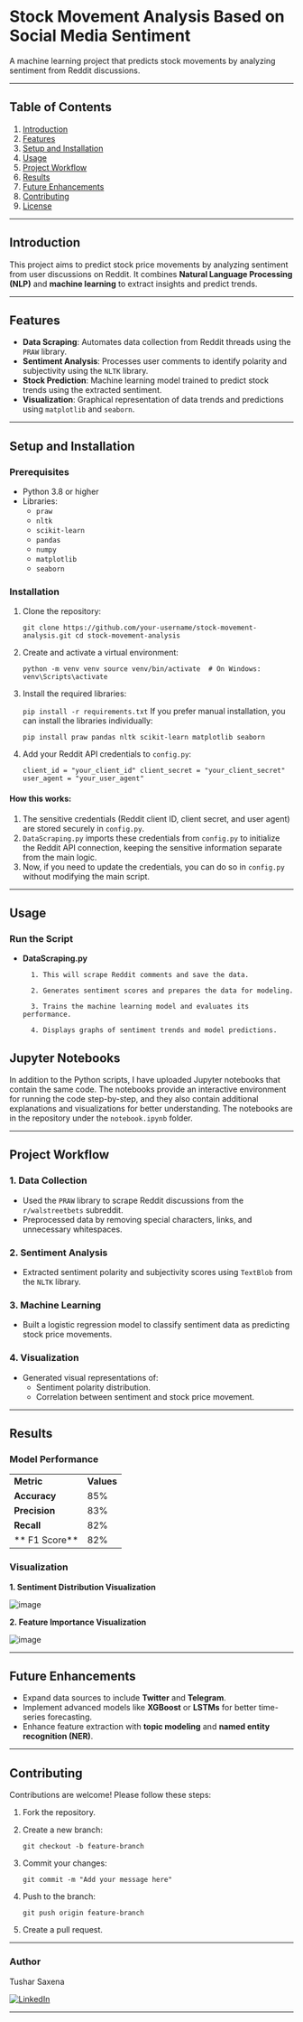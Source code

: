 
# **Stock Movement Analysis Based on Social Media Sentiment**

A machine learning project that predicts stock movements by analyzing sentiment from Reddit discussions.

----------

## **Table of Contents**

1.  [Introduction](#introduction)
2.  [Features](#features)
3.  [Setup and Installation](#setup-and-installation)
4.  [Usage](#usage)
5.  [Project Workflow](#project-workflow)
6.  [Results](#results)
7.  [Future Enhancements](#future-enhancements)
8.  [Contributing](#contributing)
9.  [License](#license)

----------

## **Introduction**

This project aims to predict stock price movements by analyzing sentiment from user discussions on Reddit. It combines **Natural Language Processing (NLP)** and **machine learning** to extract insights and predict trends.

----------

## **Features**

-   **Data Scraping**: Automates data collection from Reddit threads using the `PRAW` library.
-   **Sentiment Analysis**: Processes user comments to identify polarity and subjectivity using the `NLTK` library.
-   **Stock Prediction**: Machine learning model trained to predict stock trends using the extracted sentiment.
-   **Visualization**: Graphical representation of data trends and predictions using `matplotlib` and `seaborn`.

----------

## **Setup and Installation**

### **Prerequisites**

-   Python 3.8 or higher
-   Libraries:
    -   `praw`
    -   `nltk`
    -   `scikit-learn`
    -   `pandas`
    -   `numpy`
    -   `matplotlib`
    -   `seaborn`

### **Installation**

1.  Clone the repository:

    
    `git clone https://github.com/your-username/stock-movement-analysis.git
    cd stock-movement-analysis` 
    
2.  Create and activate a virtual environment:
    
   
    
    `python -m venv venv
    source venv/bin/activate  # On Windows: venv\Scripts\activate` 
    
3.  Install the required libraries:

    
    `pip install -r requirements.txt` 
    If you prefer manual installation, you can install the libraries individually:


    `pip install praw pandas nltk scikit-learn matplotlib seaborn`
    
4.  Add your Reddit API credentials to `config.py`:
    
    
    
    `client_id = "your_client_id"
    client_secret = "your_client_secret"
    user_agent = "your_user_agent"`
 #### How this works:
 1. The sensitive credentials (Reddit client ID, client secret, and user agent) are stored securely in `config.py`.
 2. `DataScraping.py` imports these credentials from `config.py` to initialize the Reddit API connection, keeping the sensitive information separate from the main logic.
 3. Now, if you need to update the credentials, you can do so in `config.py` without modifying the main script.
    

----------

## **Usage**

### **Run the Script**

 -  **DataScraping.py**
    
    
          1. This will scrape Reddit comments and save the data.
          
          2. Generates sentiment scores and prepares the data for modeling.
          
          3. Trains the machine learning model and evaluates its performance.
          
          4. Displays graphs of sentiment trends and model predictions.

    
## **Jupyter Notebooks**

In addition to the Python scripts, I have uploaded Jupyter notebooks that contain the same code. The notebooks provide an interactive environment for running the code step-by-step, and they also contain additional explanations and visualizations for better understanding. The notebooks are in the repository under the `notebook.ipynb` folder.



----------

## **Project Workflow**

### **1. Data Collection**

-   Used the `PRAW` library to scrape Reddit discussions from the `r/walstreetbets` subreddit.
-   Preprocessed data by removing special characters, links, and unnecessary whitespaces.

### **2. Sentiment Analysis**

-   Extracted sentiment polarity and subjectivity scores using `TextBlob` from the `NLTK` library.

### **3. Machine Learning**

-   Built a logistic regression model to classify sentiment data as predicting stock price movements.

### **4. Visualization**

-   Generated visual representations of:
    -   Sentiment polarity distribution.
    -   Correlation between sentiment and stock price 
movement.

----------

## **Results**

### **Model Performance**

|  |  |
|--|--|
| **Metric** |**Values**  |
**Accuracy**       |85%|
| **Precision**    |83%|
|**Recall**        |82%|
|** F1 Score**     |82%|



### **Visualization**

**1. Sentiment Distribution Visualization**

![image](https://github.com/user-attachments/assets/13354997-c5b2-4ade-971d-e8df9878f8fa)

**2. Feature Importance Visualization**


![image](https://github.com/user-attachments/assets/15202c75-c9e8-4546-af4c-03380e18db3d)


----------

## **Future Enhancements**

-   Expand data sources to include **Twitter** and **Telegram**.
-   Implement advanced models like **XGBoost** or **LSTMs** for better time-series forecasting.
-   Enhance feature extraction with **topic modeling** and **named entity recognition (NER)**.

----------

## **Contributing**

Contributions are welcome! Please follow these steps:

1.  Fork the repository.
2.  Create a new branch:
      
    `git checkout -b feature-branch` 
    
3.  Commit your changes:
    
    `git commit -m "Add your message here"` 
    
4.  Push to the branch:
    
    `git push origin feature-branch` 
    
5.  Create a pull request.

----------

### **Author**

Tushar Saxena



[![LinkedIn](https://github.com/user-attachments/assets/83d2f006-d33b-4994-9f1c-45757ba37462)](https://www.linkedin.com/in/tushar-saxena0410/)

----------
